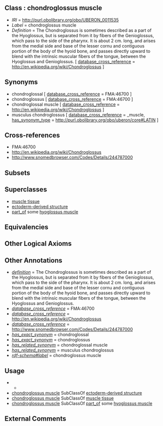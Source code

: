 
## Class : chondroglossus muscle

 * *IRI* = http://purl.obolibrary.org/obo/UBERON_0011535
 * *Label* = chondroglossus muscle
 * *Definition* = The Chondroglossus is sometimes described as a part of the Hyoglossus, but is separated from it by fibers of the Genioglossus, which pass to the side of the pharynx. It is about 2 cm. long, and arises from the medial side and base of the lesser cornu and contiguous portion of the body of the hyoid bone, and passes directly upward to blend with the intrinsic muscular fibers of the tongue, between the Hyoglossus and Genioglossus. [ [database_cross_reference](../../ef/oboInOwl#hasDbXref.md) = http://en.wikipedia.org/wiki/Chondroglossus ]

## Synonyms

 * chondroglossal [ [database_cross_reference](../../ef/oboInOwl#hasDbXref.md) = FMA:46700 ]
 * chondroglossus [ [database_cross_reference](../../ef/oboInOwl#hasDbXref.md) = FMA:46700 ]
 * chondroglossal muscle [ [database_cross_reference](../../ef/oboInOwl#hasDbXref.md) = http://en.wikipedia.org/wiki/Chondroglossus ]
 * musculus chondroglossus [ [database_cross_reference](../../ef/oboInOwl#hasDbXref.md) = _muscle, [has_synonym_type](../../pe/oboInOwl#hasSynonymType.md) = http://purl.obolibrary.org/obo/uberon/core#LATIN ]

## Cross-references

 * FMA:46700
 * http://en.wikipedia.org/wiki/Chondroglossus
 * http://www.snomedbrowser.com/Codes/Details/244787000

## Subsets


## Superclasses

 * [muscle tissue](../../UBERON/85/UBERON_0002385.md)
 * [ectoderm-derived structure](../../UBERON/21/UBERON_0004121.md)
 * [part_of](../../BFO/50/BFO_0000050.md) some [hyoglossus muscle](../../UBERON/72/UBERON_0001572.md)

## Equivalencies


## Other Logical Axioms


## Other Annotations

 * *[definition](../../IAO/15/IAO_0000115.md)* = The Chondroglossus is sometimes described as a part of the Hyoglossus, but is separated from it by fibers of the Genioglossus, which pass to the side of the pharynx. It is about 2 cm. long, and arises from the medial side and base of the lesser cornu and contiguous portion of the body of the hyoid bone, and passes directly upward to blend with the intrinsic muscular fibers of the tongue, between the Hyoglossus and Genioglossus.
 * *[database_cross_reference](../../ef/oboInOwl#hasDbXref.md)* = FMA:46700
 * *[database_cross_reference](../../ef/oboInOwl#hasDbXref.md)* = http://en.wikipedia.org/wiki/Chondroglossus
 * *[database_cross_reference](../../ef/oboInOwl#hasDbXref.md)* = http://www.snomedbrowser.com/Codes/Details/244787000
 * *[has_exact_synonym](../../ym/oboInOwl#hasExactSynonym.md)* = chondroglossal
 * *[has_exact_synonym](../../ym/oboInOwl#hasExactSynonym.md)* = chondroglossus
 * *[has_related_synonym](../../ym/oboInOwl#hasRelatedSynonym.md)* = chondroglossal muscle
 * *[has_related_synonym](../../ym/oboInOwl#hasRelatedSynonym.md)* = musculus chondroglossus
 * *[rdf-schema#label](../../el/rdf-schema#label.md)* = chondroglossus muscle

## Usage

 * -
 * [chondroglossus muscle](../../UBERON/35/UBERON_0011535.md) SubClassOf [ectoderm-derived structure](../../UBERON/21/UBERON_0004121.md)
 * [chondroglossus muscle](../../UBERON/35/UBERON_0011535.md) SubClassOf [muscle tissue](../../UBERON/85/UBERON_0002385.md)
 * [chondroglossus muscle](../../UBERON/35/UBERON_0011535.md) SubClassOf [part_of](../../BFO/50/BFO_0000050.md) some [hyoglossus muscle](../../UBERON/72/UBERON_0001572.md)

## External Comments

